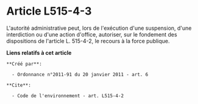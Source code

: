 # Article L515-4-3

L'autorité administrative peut, lors de l'exécution d'une suspension, d'une interdiction ou d'une action d'office, autoriser,
sur le fondement des dispositions de l'article L. 515-4-2, le recours à la force publique.

**Liens relatifs à cet article**

	**Créé par**:

	  - Ordonnance n°2011-91 du 20 janvier 2011 - art. 6

	**Cite**:

	  - Code de l'environnement - art. L515-4-2
